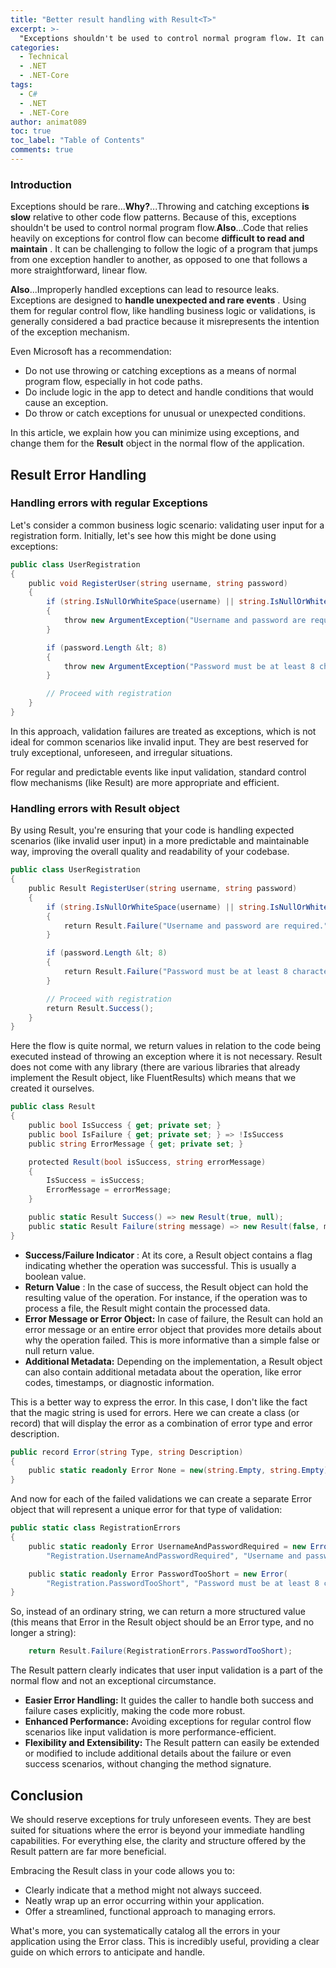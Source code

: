 ```yaml
---
title: "Better result handling with Result<T>"
excerpt: >-
  "Exceptions shouldn't be used to control normal program flow. It can be challenging to follow the logic of a program that jumps from one exception handler to another, as opposed to one that follows a more straightforward, linear flow."
categories:
  - Technical
  - .NET
  - .NET-Core
tags:
  - C#
  - .NET
  - .NET-Core
author: animat089
toc: true
toc_label: "Table of Contents"
comments: true
---
```


### Introduction

Exceptions should be rare...**Why?**...Throwing and catching exceptions **is slow** relative to other code flow patterns. Because of this, exceptions shouldn't be used to control normal program flow.**Also**...Code that relies heavily on exceptions for control flow can become **difficult to read and maintain** . It can be challenging to follow the logic of a program that jumps from one exception handler to another, as opposed to one that follows a more straightforward, linear flow.

**Also**...Improperly handled exceptions can lead to resource leaks. Exceptions are designed to **handle unexpected and rare events** . Using them for regular control flow, like handling business logic or validations, is generally considered a bad practice because it misrepresents the intention of the exception mechanism.

Even Microsoft has a recommendation:

- Do not use throwing or catching exceptions as a means of normal program flow, especially in hot code paths. 
- Do include logic in the app to detect and handle conditions that would cause an exception. 
- Do throw or catch exceptions for unusual or unexpected conditions.

In this article, we explain how you can minimize using exceptions, and change them for the **Result<T>** object in the normal flow of the application.

## Result Error Handling

### Handling errors with regular Exceptions 

Let's consider a common business logic scenario: validating user input for a registration form. Initially, let's see how this might be done using exceptions:

```c#    
public class UserRegistration
{
    public void RegisterUser(string username, string password)
    {
        if (string.IsNullOrWhiteSpace(username) || string.IsNullOrWhiteSpace(password))
        {
            throw new ArgumentException("Username and password are required.");
        }

        if (password.Length &lt; 8)
        {
            throw new ArgumentException("Password must be at least 8 characters long.");
        }

        // Proceed with registration
    }
}
```
In this approach, validation failures are treated as exceptions, which is not ideal for common scenarios like invalid input. They are best reserved for truly exceptional, unforeseen, and irregular situations.

For regular and predictable events like input validation, standard control flow mechanisms (like Result<T>) are more appropriate and efficient.

### Handling errors with Result<T> object

By using Result, you're ensuring that your code is handling expected scenarios (like invalid user input) in a more predictable and maintainable way, improving the overall quality and readability of your codebase.

```c#
public class UserRegistration
{
    public Result RegisterUser(string username, string password)
    {
        if (string.IsNullOrWhiteSpace(username) || string.IsNullOrWhiteSpace(password))
        {
            return Result.Failure("Username and password are required.");
        }

        if (password.Length &lt; 8)
        {
            return Result.Failure("Password must be at least 8 characters long.");
        }

        // Proceed with registration
        return Result.Success();
    }
}
```

Here the flow is quite normal, we return values in relation to the code being executed instead of throwing an exception where it is not necessary. Result<T> does not come with any library (there are various libraries that already implement the Result object, like FluentResults) which means that we created it ourselves.

```c#
public class Result
{
    public bool IsSuccess { get; private set; }
    public bool IsFailure { get; private set; } => !IsSuccess
    public string ErrorMessage { get; private set; }

    protected Result(bool isSuccess, string errorMessage)
    {
        IsSuccess = isSuccess;
        ErrorMessage = errorMessage;
    }

    public static Result Success() => new Result(true, null);
    public static Result Failure(string message) => new Result(false, message);
}
```

- **Success/Failure Indicator** : At its core, a Result object contains a flag indicating whether the operation was successful. This is usually a boolean value.
- **Return Value** : In the case of success, the Result object can hold the resulting value of the operation. For instance, if the operation was to process a file, the Result might contain the processed data.
- **Error Message or Error Object:** In case of failure, the Result can hold an error message or an entire error object that provides more details about why the operation failed. This is more informative than a simple false or null return value.
- **Additional Metadata:** Depending on the implementation, a Result object can also contain additional metadata about the operation, like error codes, timestamps, or diagnostic information.

This is a better way to express the error. In this case, I don't like the fact that the magic string is used for errors. Here we can create a class (or record) that will display the error as a combination of error type and error description.

```c#
public record Error(string Type, string Description)
{
    public static readonly Error None = new(string.Empty, string.Empty);
}
```

And now for each of the failed validations we can create a separate Error object that will represent a unique error for that type of validation:

```c#
public static class RegistrationErrors
{
    public static readonly Error UsernameAndPasswordRequired = new Error(
        "Registration.UsernameAndPasswordRequired", "Username and password are required.");

    public static readonly Error PasswordTooShort = new Error(
        "Registration.PasswordTooShort", "Password must be at least 8 characters long.");
}
```

So, instead of an ordinary string, we can return a more structured value (this means that Error in the Result<T> object should be an Error type, and no longer a string):

```c#
    return Result.Failure(RegistrationErrors.PasswordTooShort);
```

The Result pattern clearly indicates that user input validation is a part of the normal flow and not an exceptional circumstance.

- **Easier Error Handling:** It guides the caller to handle both success and failure cases explicitly, making the code more robust.
- **Enhanced Performance:** Avoiding exceptions for regular control flow scenarios like input validation is more performance-efficient.
- **Flexibility and Extensibility:** The Result pattern can easily be extended or modified to include additional details about the failure or even success scenarios, without changing the method signature.

## Conclusion

We should reserve exceptions for truly unforeseen events. They are best suited for situations where the error is beyond your immediate handling capabilities. For everything else, the clarity and structure offered by the Result pattern are far more beneficial.

Embracing the Result class in your code allows you to:

- Clearly indicate that a method might not always succeed.
- Neatly wrap up an error occurring within your application.
- Offer a streamlined, functional approach to managing errors.

What's more, you can systematically catalog all the errors in your application using the Error class. This is incredibly useful, providing a clear guide on which errors to anticipate and handle.